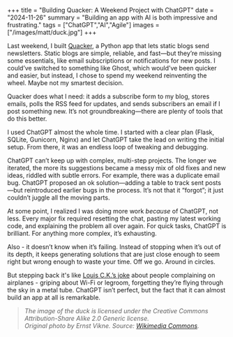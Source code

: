 +++
title = "Building Quacker: A Weekend Project with ChatGPT"
date = "2024-11-26"
summary = "Building an app with AI is both impressive and frustrating."
tags = ["ChatGPT","AI","Agile"]
images = ["/images/matt/duck.jpg"]
+++

Last weekend, I built [Quacker](https://github.com/mreider/quacker), a Python app that lets static blogs send newsletters. Static blogs are simple, reliable, and fast—but they’re missing some essentials, like email subscriptions or notifications for new posts. I could’ve switched to something like Ghost, which would’ve been quicker and easier, but instead, I chose to spend my weekend reinventing the wheel. Maybe not my smartest decision.  

Quacker does what I need: it adds a subscribe form to my blog, stores emails, polls the RSS feed for updates, and sends subscribers an email if I post something new. It’s not groundbreaking—there are plenty of tools that do this better.

I used ChatGPT almost the whole time. I started with a clear plan (Flask, SQLite, Gunicorn, Nginx) and let ChatGPT take the lead on writing the initial setup. From there, it was an endless loop of tweaking and debugging.  

ChatGPT can’t keep up with complex, multi-step projects. The longer we iterated, the more its suggestions became a messy mix of old fixes and new ideas, riddled with subtle errors. For example, there was a duplicate email bug. ChatGPT proposed an ok solution—adding a table to track sent posts—but reintroduced earlier bugs in the process. It’s not that it “forgot”; it just couldn’t juggle all the moving parts.  

At some point, I realized I was doing more work *because* of ChatGPT, not less. Every major fix required resetting the chat, pasting my latest working code, and explaining the problem all over again. For quick tasks, ChatGPT is brilliant. For anything more complex, it’s exhausting.  

Also - it doesn’t know when it’s failing. Instead of stopping when it’s out of its depth, it keeps generating solutions that are just close enough to seem right but wrong enough to waste your time. Off we go. Around in circles.

But stepping back it's like [Louis C.K.’s joke](https://www.youtube.com/watch?v=kBLkX2VaQs4) about people complaining on airplanes - griping about Wi-Fi or legroom, forgetting they’re flying through the sky in a metal tube. ChatGPT isn’t perfect, but the fact that it can almost build an app at all is remarkable.

> *The image of the duck is licensed under the Creative Commons Attribution-Share Alike 2.0 Generic license.  
> Original photo by Ernst Vikne. Source: [Wikimedia Commons](https://commons.wikimedia.org/wiki/File:White_domesticated_duck,_stretching.jpg).*